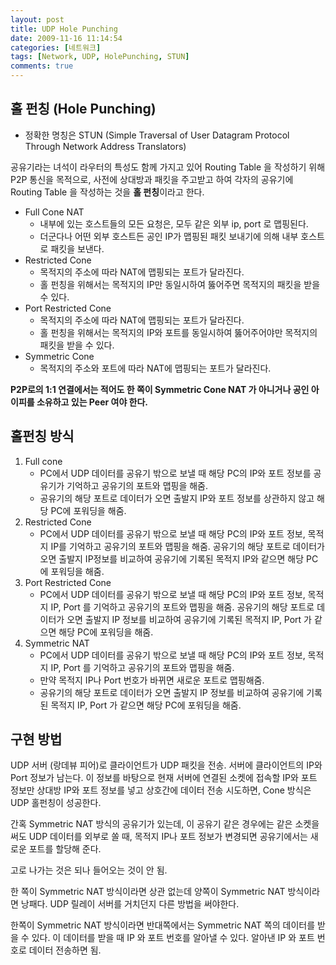 ```yaml
---
layout: post
title: UDP Hole Punching
date: 2009-11-16 11:14:54
categories: [네트워크]
tags: [Network, UDP, HolePunching, STUN]
comments: true
---
```



## 홀 펀칭 (Hole Punching)
* 정확한 명칭은 STUN (Simple Traversal of User Datagram Protocol Through Network Address Translators)
 
공유기라는 녀석이 라우터의 특성도 함께 가지고 있어 Routing Table 을 작성하기 위해 P2P 통신을 목적으로,
사전에 상대방과 패킷을 주고받고 하여 각자의 공유기에 Routing Table 을 작성하는 것을 **홀 펀칭**이라고 한다.
 
* Full Cone NAT
  * 내부에 있는 호스트들의 모든 요청은, 모두 같은 외부 ip, port 로 맵핑된다.
  * 더군다나 어떤 외부 호스트든 공인 IP가 맵핑된 패킷 보내기에 의해 내부 호스트로 패킷을 보낸다.
* Restricted Cone
  * 목적지의 주소에 따라 NAT에 맵핑되는 포트가 달라진다.
  * 홀 펀칭을 위해서는 목적지의 IP만 동일시하여 뚫어주면 목적지의 패킷을 받을 수 있다.
* Port Restricted Cone
  * 목적지의 주소에 따라 NAT에 맵핑되는 포트가 달라진다.
  * 홀 펀칭을 위해서는 목적지의 IP와 포트를 동일시하여 뚫어주어야만 목적지의 패킷을 받을 수 있다.
* Symmetric Cone
  * 목적지의 주소와 포트에 따라 NAT에 맵핑되는 포트가 달라진다.
 
**P2P로의 1:1 연결에서는 적어도 한 쪽이 Symmetric Cone NAT 가 아니거나 공인 아이피를 소유하고 있는 Peer 여야 한다.**
 
## 홀펀칭 방식
1. Full cone
   * PC에서 UDP 데이터를 공유기 밖으로 보낼 때 해당 PC의 IP와 포트 정보를 공유기가 기억하고 공유기의 포트와 맵핑을 해줌.
   * 공유기의 해당 포트로 데이터가 오면 출발지 IP와 포트 정보를 상관하지 않고 해당 PC에 포워딩을 해줌.
2. Restricted Cone
   * PC에서 UDP 데이터를 공유기 밖으로 보낼 때 해당 PC의 IP와 포트 정보, 목적지 IP를 기억하고 공유기의 포트와 맵핑을 해줌.
공유기의 해당 포트로 데이터가 오면 출발지 IP정보를 비교하여 공유기에 기록된 목적지 IP와 같으면 해당 PC에 포워딩을 해줌.
3. Port Restricted Cone
   * PC에서 UDP 데이터를 공유기 밖으로 보낼 때 해당 PC의 IP와 포트 정보, 목적지 IP, Port 를 기억하고 공유기의 포트와 맵핑을 해줌.
공유기의 해당 포트로 데이터가 오면 출발지 IP 정보를 비교하여 공유기에 기록된 목적지 IP, Port 가 같으면 해당 PC에 포워딩을 해줌.
4. Symmetric NAT
   * PC에서 UDP 데이터를 공유기 밖으로 보낼 때 해당 PC의 IP와 포트 정보, 목적지 IP, Port 를 기억하고 공유기의 포트와 맵핑을 해줌.
   * 만약 목적지 IP나 Port 번호가 바뀌면 새로운 포트로 맵핑해줌.
   * 공유기의 해당 포트로 데이터가 오면 출발지 IP 정보를 비교하여 공유기에 기록된 목적지 IP, Port 가 같으면 해당 PC에 포워딩을 해줌.

## 구현 방법 
UDP 서버 (랑데뷰 피어)로 클라이언트가 UDP 패킷을 전송.
서버에 클라이언트의 IP와 Port 정보가 남는다.
이 정보를 바탕으로 현재 서버에 연결된 소켓에 접속할 IP와 포트 정보만 상대방 IP와 포트 정보를 넣고 상호간에 데이터 전송 시도하면,
Cone 방식은 UDP 홀펀칭이 성공한다.
 
간혹 Symmetric NAT 방식의 공유기가 있는데,
이 공유기 같은 경우에는 같은 소켓을 써도 UDP 데이터를 외부로 쏠 때, 목적지 IP나 포트 정보가 변경되면 공유기에서는 새로운 포트를 할당해 준다.

고로 나가는 것은 되나 들어오는 것이 안 됨.

한 쪽이 Symmetric NAT 방식이라면 상관 없는데 양쪽이 Symmetric NAT 방식이라면 낭패다.
UDP 릴레이 서버를 거치던지 다른 방법을 써야한다.
 
한쪽이 Symmetric NAT 방식이라면 반대쪽에서는 Symmetric NAT 쪽의 데이터를 받을 수 있다.
이 데이터를 받을 때 IP 와 포트 번호를 알아낼 수 있다.
알아낸 IP 와 포트 번호로 데이터 전송하면 됨.